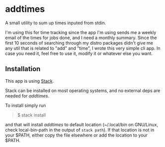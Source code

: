 # addtimes

A small utility to sum up times inputed from stdin.

I'm using this for time tracking since the app I'm using
sends me a weekly email of the times for jobs done, and I
need a monthly summary. Since the first 10 seconds of searching
through my distro packages didn't give me any util that
is related to "add" and "time", I wrote this very simple
cli app. In case you need it, feel free to use it, modify
it or whatever else you want.

## Installation

This app is using [Stack](https://haskellstack.org/).

Stack can be installed on most operating systems, and no
external deps are needed for *addtimes*.

To install simply run

> $ stack install

and that will install *addtimes* to default location
(~/.local/bin on GNU/Linux, check local-bin-path in the
output of ``stack path``). If that location is not in
your $PATH, either copy the file elsewhere or add the
location to your $PATH.